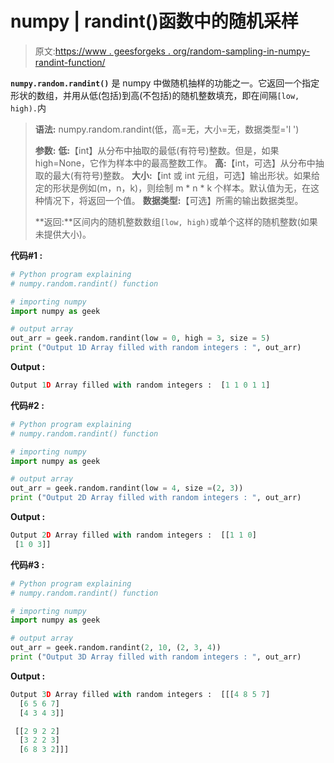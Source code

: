 # numpy | randint()函数中的随机采样

> 原文:[https://www . geesforgeks . org/random-sampling-in-numpy-randint-function/](https://www.geeksforgeeks.org/random-sampling-in-numpy-randint-function/)

**`numpy.random.randint()`** 是 numpy 中做随机抽样的功能之一。它返回一个指定形状的数组，并用从低(包括)到高(不包括)的随机整数填充，即在间隔`[low, high).`内

> **语法:** numpy.random.randint(低，高=无，大小=无，数据类型='l ')
> 
> **参数:**
> **低:**【int】从分布中抽取的最低(有符号)整数。但是，如果 high=None，它作为样本中的最高整数工作。
> **高:**【int，可选】从分布中抽取的最大(有符号)整数。
> **大小:**【int 或 int 元组，可选】输出形状。如果给定的形状是例如(m，n，k)，则绘制 m * n * k 个样本。默认值为无，在这种情况下，将返回一个值。
> **数据类型:**【可选】所需的输出数据类型。
> 
> **返回:**区间内的随机整数数组`[low, high)`或单个这样的随机整数(如果未提供大小)。

**代码#1 :**

```py
# Python program explaining
# numpy.random.randint() function

# importing numpy
import numpy as geek

# output array
out_arr = geek.random.randint(low = 0, high = 3, size = 5)
print ("Output 1D Array filled with random integers : ", out_arr) 
```

**Output :**

```py
Output 1D Array filled with random integers :  [1 1 0 1 1]

```

**代码#2 :**

```py
# Python program explaining
# numpy.random.randint() function

# importing numpy
import numpy as geek

# output array
out_arr = geek.random.randint(low = 4, size =(2, 3))
print ("Output 2D Array filled with random integers : ", out_arr) 
```

**Output :**

```py
Output 2D Array filled with random integers :  [[1 1 0]
 [1 0 3]]

```

**代码#3 :**

```py
# Python program explaining
# numpy.random.randint() function

# importing numpy
import numpy as geek

# output array
out_arr = geek.random.randint(2, 10, (2, 3, 4))
print ("Output 3D Array filled with random integers : ", out_arr) 
```

**Output :**

```py
Output 3D Array filled with random integers :  [[[4 8 5 7]
  [6 5 6 7]
  [4 3 4 3]]

 [[2 9 2 2]
  [3 2 2 3]
  [6 8 3 2]]]

```